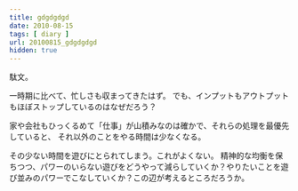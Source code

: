 ```yaml
---
title: gdgdgdgd
date: 2010-08-15
tags: [ diary ]
url: 20100815_gdgdgdgd
hidden: true
---
```

駄文。

一時期に比べて、忙しさも収まってきたはず。
でも、インプットもアウトプットもほぼストップしているのはなぜだろう？

家や会社もひっくるめて「仕事」が山積みなのは確かで、それらの処理を最優先していると、
それ以外のことをやる時間は少なくなる。

その少ない時間を遊びにとられてしまう。これがよくない。
精神的な均衡を保ちつつ、パワーのいらない遊びをどうやって減らしていくか？やりたいことを遊び並みのパワーでこなしていくか？この辺が考えるところだろうか。
